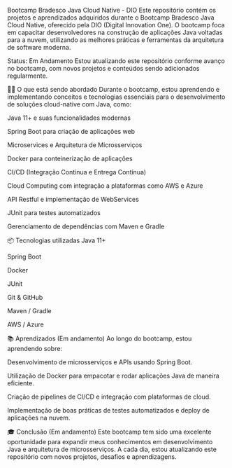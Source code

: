 Bootcamp Bradesco Java Cloud Native - DIO
Este repositório contém os projetos e aprendizados adquiridos durante o Bootcamp Bradesco Java Cloud Native, oferecido pela DIO (Digital Innovation One). O bootcamp foca em capacitar desenvolvedores na construção de aplicações Java voltadas para a nuvem, utilizando as melhores práticas e ferramentas da arquitetura de software moderna.

Status: Em Andamento
Estou atualizando este repositório conforme avanço no bootcamp, com novos projetos e conteúdos sendo adicionados regularmente.

🧑‍💻 O que está sendo abordado
Durante o bootcamp, estou aprendendo e implementando conceitos e tecnologias essenciais para o desenvolvimento de soluções cloud-native com Java, como:

Java 11+ e suas funcionalidades modernas

Spring Boot para criação de aplicações web

Microservices e Arquitetura de Microsserviços

Docker para conteinerização de aplicações

CI/CD (Integração Contínua e Entrega Contínua)

Cloud Computing com integração a plataformas como AWS e Azure

API Restful e implementação de WebServices

JUnit para testes automatizados

Gerenciamento de dependências com Maven e Gradle

📦 Tecnologias utilizadas
Java 11+

Spring Boot

Docker

JUnit

Git & GitHub

Maven / Gradle

AWS / Azure

📚 Aprendizados (Em andamento)
Ao longo do bootcamp, estou aprendendo sobre:

Desenvolvimento de microsserviços e APIs usando Spring Boot.

Utilização de Docker para empacotar e rodar aplicações Java de maneira eficiente.

Criação de pipelines de CI/CD e integração com plataformas de cloud.

Implementação de boas práticas de testes automatizados e deploy de aplicações na nuvem.

🎓 Conclusão (Em andamento)
Este bootcamp tem sido uma excelente oportunidade para expandir meus conhecimentos em desenvolvimento Java e arquitetura de microsserviços. A cada dia, estou atualizando este repositório com novos projetos, desafios e aprendizagens.

